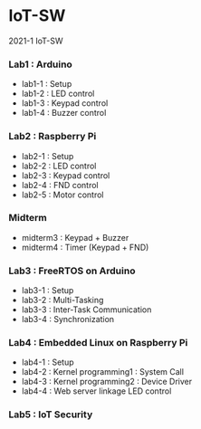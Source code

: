 # IoT-SW
2021-1 IoT-SW

### Lab1 : Arduino
+ lab1-1 : Setup
+ lab1-2 : LED control
+ lab1-3 : Keypad control
+ lab1-4 : Buzzer control

### Lab2 : Raspberry Pi
+ lab2-1 : Setup
+ lab2-2 : LED control
+ lab2-3 : Keypad control
+ lab2-4 : FND control
+ lab2-5 : Motor control

### Midterm
+ midterm3 : Keypad + Buzzer
+ midterm4 : Timer (Keypad + FND)

### Lab3 : FreeRTOS on Arduino
+ lab3-1 : Setup
+ lab3-2 : Multi-Tasking
+ lab3-3 : Inter-Task Communication
+ lab3-4 : Synchronization

### Lab4 : Embedded Linux on Raspberry Pi
+ lab4-1 : Setup
+ lab4-2 : Kernel programming1 : System Call
+ lab4-3 : Kernel programming2 : Device Driver
+ lab4-4 : Web server linkage LED control

### Lab5 : IoT Security

